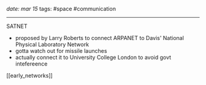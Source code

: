 *date: mar 15*
tags: #space #communication 

---
SATNET
- proposed by Larry Roberts to connect ARPANET to Davis' National Physical Laboratory Network
- gotta watch out for missile launches
- actually connect it to University College London to avoid govt intefereence


[[early_networks]]